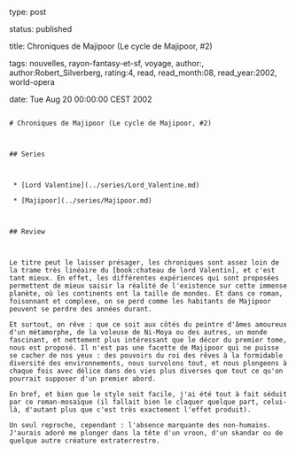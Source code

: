 type: post
status: published
title: Chroniques de Majipoor (Le cycle de Majipoor, #2)
tags:  nouvelles,  rayon-fantasy-et-sf,  voyage, author:, author:Robert_Silverberg, rating:4, read, read_month:08, read_year:2002, world-opera
date: Tue Aug 20 00:00:00 CEST 2002
~~~~~~
# Chroniques de Majipoor (Le cycle de Majipoor, #2)

## Series

 * [Lord Valentine](../series/Lord_Valentine.md)
 * [Majipoor](../series/Majipoor.md)

## Review

Le titre peut le laisser présager, les chroniques sont assez loin de la trame très linéaire du [book:chateau de lord Valentin], et c'est tant mieux. En effet, les différentes expériences qui sont proposées permettent de mieux saisir la réalité de l'existence sur cette immense planète, où les continents ont la taille de mondes. Et dans ce roman, foisonnant et complexe, on se perd comme les habitants de Majipoor peuvent se perdre des années durant.   
Et surtout, on rêve : que ce soit aux côtés du peintre d'âmes amoureux d'un métamorphe, de la voleuse de Ni-Moya ou des autres, un monde fascinant, et nettement plus intéressant que le décor du premier tome, nous est proposé. Il n'est pas une facette de Majipoor qui ne puisse se cacher de nos yeux : des pouvoirs du roi des rêves à la formidable diversité des environnements, nous survolons tout, et nous plongeons à chaque fois avec délice dans des vies plus diverses que tout ce qu'on pourrait supposer d'un premier abord.   
En bref, et bien que le style soit facile, j'ai été tout à fait séduit par ce roman-mosaïque (il fallait bien le claquer quelque part, celui-là, d'autant plus que c'est très exactement l'effet produit).   
Un seul reproche, cependant : l'absence marquante des non-humains. J'aurais adoré me plonger dans la tête d'un vroon, d'un skandar ou de quelque autre créature extraterrestre.
